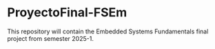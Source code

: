 # ProyectoFinal-FSEm
This repository will contain the Embedded Systems Fundamentals final project from semester 2025-1.
